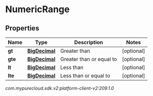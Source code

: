 # NumericRange


## Properties

| Name | Type | Description | Notes |
| ------------ | ------------- | ------------- | ------------- |
| **gt** | [**BigDecimal**](BigDecimal) | Greater than |  [optional] |
| **gte** | [**BigDecimal**](BigDecimal) | Greater than or equal to |  [optional] |
| **lt** | [**BigDecimal**](BigDecimal) | Less than |  [optional] |
| **lte** | [**BigDecimal**](BigDecimal) | Less than or equal to |  [optional] |




_com.mypurecloud.sdk.v2:platform-client-v2:209.1.0_
